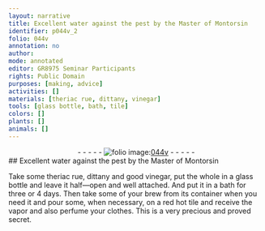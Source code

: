 ```yaml
---
layout: narrative
title: Excellent water against the pest by the Master of Montorsin
identifier: p044v_2
folio: 044v
annotation: no
author:
mode: annotated
editor: GR8975 Seminar Participants
rights: Public Domain
purposes: [making, advice]
activities: []
materials: [theriac rue, dittany, vinegar]
tools: [glass bottle, bath, tile]
colors: []
plants: []
animals: []
---
```


 <div class="folio" align="center">- - - - - <a href="http://gallica.bnf.fr/ark:/12148/btv1b10500001g/f94.image" target="_blank"><img src="https://cu-mkp.github.io/GR8975-edition/assets/photo-icon.png" alt="folio image: " style="display:inline-block; margin-bottom:-3px;"/>044v</a> - - - - - </div>   
## Excellent water against the pest by the Master of Montorsin

 
Take some <span class="material">theriac rue</span>, <span class="material">dittany</span> and good <span class="material">vinegar</span>, put the whole in a <span class="tool">glass bottle</span> and leave it half—open and well attached. And put it in a <span class="tool">bath</span> for three or 4 days. Then take some of your brew from its container when you need it and pour some, when necessary, on a red hot <span class="tool">tile</span> and receive the vapor and also perfume your clothes. This is a very precious and proved secret.
 